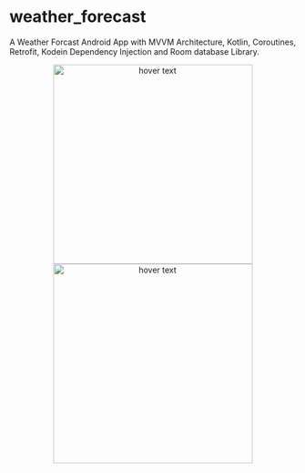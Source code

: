 # weather_forecast
A Weather Forcast Android App with MVVM Architecture, Kotlin, Coroutines, Retrofit, Kodein Dependency Injection and Room database Library.

<p align="center">
  <img src="https://raw.githubusercontent.com/riadgit/weather_forecast/master/screenshot/scr1.PNG" width="350" title="hover text">
  <img src="https://raw.githubusercontent.com/riadgit/weather_forecast/master/screenshot/scr2.PNG" width="350" title="hover text">
</p>


